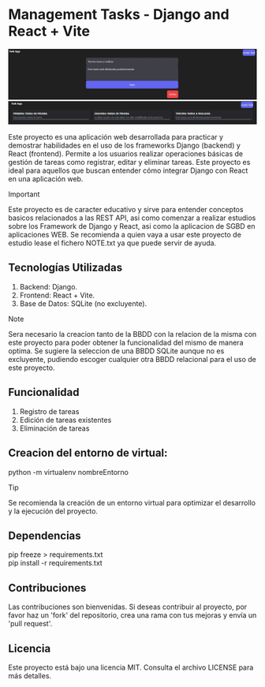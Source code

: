 # Management Tasks - Django and React + Vite

![img](images/img_2.jpg)
![img](images/img_1.jpg)

Este proyecto es una aplicación web desarrollada para practicar y demostrar habilidades en el uso de los frameworks Django (backend) y React (frontend). Permite a los usuarios realizar operaciones básicas de gestión de tareas como registrar, editar y eliminar tareas. Este proyecto es ideal para aquellos que buscan entender cómo integrar Django con React en una aplicación web.

> [!IMPORTANT]
Este proyecto es de caracter educativo y sirve para entender conceptos basicos relacionados a las REST API, asi como comenzar a realizar estudios sobre los Framework de Django y React, asi como la aplicacion de SGBD en aplicaciones WEB. Se recomienda a quien vaya a usar este proyecto de estudio lease el fichero NOTE.txt ya que puede servir de ayuda.

## Tecnologías Utilizadas
1. Backend: Django.
2. Frontend: React + Vite.
3. Base de Datos: SQLite (no excluyente).

> [!NOTE]
Sera necesario la creacion tanto de la BBDD con la relacion de la misma con este proyecto para poder obtener la funcionalidad del mismo de manera optima. Se sugiere la seleccion de una BBDD SQLite aunque no es excluyente, pudiendo escoger cualquier otra BBDD relacional para el uso de este proyecto.

## Funcionalidad
1. Registro de tareas
2. Edición de tareas existentes
3. Eliminación de tareas

## Creacion del entorno de virtual:
python -m virtualenv nombreEntorno

> [!TIP]
Se recomienda la creación de un entorno virtual para optimizar el desarrollo y la ejecución del proyecto.

## Dependencias
pip freeze > requirements.txt  
pip install -r requirements.txt

## Contribuciones
Las contribuciones son bienvenidas. Si deseas contribuir al proyecto, por favor haz un 'fork' del repositorio, crea una rama con tus mejoras y envía un 'pull request'.

## Licencia
Este proyecto está bajo una licencia MIT. Consulta el archivo LICENSE para más detalles.
